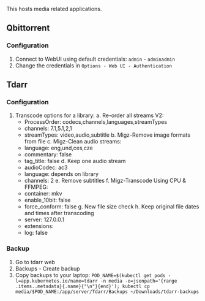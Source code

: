 This hosts media related applications.

## Qbittorrent

### Configuration

1. Connect to WebUI using default credentials: `admin` - `adminadmin`
2. Change the credentials in `Options - Web UI - Authentication`


## Tdarr

### Configuration

1. Transcode options for a library:
  a. Re-order all streams V2:
    - ProcessOrder: codecs,channels,languages,streamTypes
    - channels: 7.1,5.1,2,1
    - streamTypes: video,audio,subtitle
  b. Migz-Remove image formats from file
  c. Migz-Clean audio streams:
    - language: eng,und,ces,cze
    - commentary: false
    - tag_title: false
  d. Keep one audio stream
    - audioCodec: ac3
    - language: depends on library
    - channels: 2
  e. Remove subtitles
  f. Migz-Transcode Using CPU & FFMPEG:
    - container: mkv
    - enable_10bit: false
    - force_conform: false
  g. New file size check
  h. Keep original file dates and times after transcoding
    - server: 127.0.0.1
    - extensions: <empty>
    - log: false

### Backup

1. Go to tdarr web
2. Backups - Create backup
3. Copy backups to your laptop: `POD_NAME=$(kubectl get pods -l=app.kubernetes.io/name=tdarr -n media -o=jsonpath='{range .items..metadata}{.name}{"\n"}{end}'); kubectl cp media/$POD_NAME:/app/server/Tdarr/Backups ~/Downloads/tdarr-backups`
